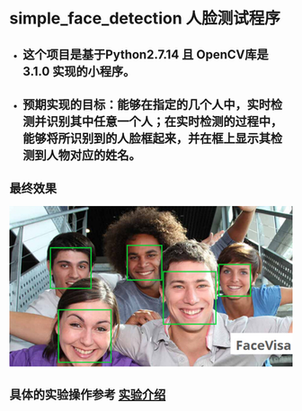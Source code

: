 # simple_face_detection 人脸测试程序
* ## 这个项目是基于Python2.7.14 且 OpenCV库是3.1.0 实现的小程序。
* ## 预期实现的目标：能够在指定的几个人中，实时检测并识别其中任意一个人；在实时检测的过程中，能够将所识别到的人脸框起来，并在框上显示其检测到人物对应的姓名。</br>
##  最终效果 
![1](https://github.com/marveller127/simple_face_detection/blob/test1/%E6%A3%80%E6%B5%8B%E6%95%88%E6%9E%9C.jpg)
## 具体的实验操作参考 [实验介绍](https://github.com/marveller127/simple_face_detection/blob/test1/%E5%AE%9E%E9%AA%8C%E6%B5%81%E7%A8%8B.md)
